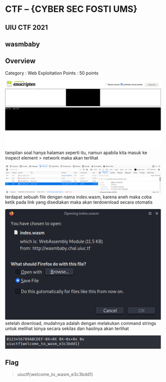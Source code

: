 # CTF – {CYBER SEC FOSTI UMS}

## UIU CTF 2021

## wasmbaby

## Overview
Category : Web Exploitation
Points : 50 points

![home page](./1.png)
tampilan soal hanya halaman seperti itu, namun apabila kita masuk ke inspect element > network maka akan terlihat

![home page](./2.png)
terdapat sebuah file dengan nama index.wasm, karena aneh maka coba ketik pada link yang disediakan maka 
akan terdownload secara otomatis

![home page](./3.png)
setelah download, mudahnya adalah dengan melakukan command strings untuk melihat isinya secara sekilas dan hasilnya akan terlihat

![home page](./4.png)

## Flag
> uiuctf{welcome_to_wasm_e3c3bdd1}
